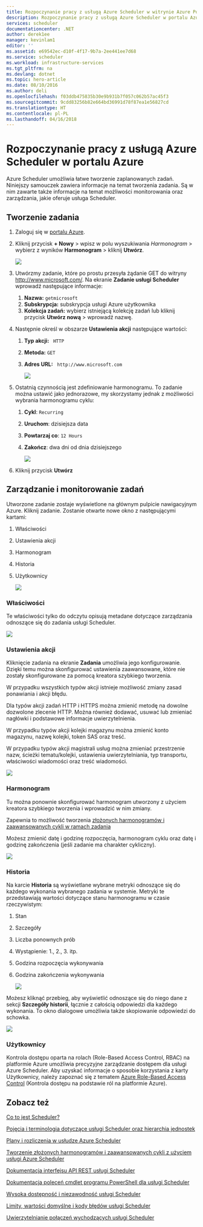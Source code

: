 ```yaml
---
title: Rozpoczynanie pracy z usługą Azure Scheduler w witrynie Azure Portal | Microsoft Docs
description: Rozpoczynanie pracy z usługą Azure Scheduler w portalu Azure
services: scheduler
documentationcenter: .NET
author: derek1ee
manager: kevinlam1
editor: ''
ms.assetid: e69542ec-d10f-4f17-9b7a-2ee441ee7d68
ms.service: scheduler
ms.workload: infrastructure-services
ms.tgt_pltfrm: na
ms.devlang: dotnet
ms.topic: hero-article
ms.date: 08/10/2016
ms.author: deli
ms.openlocfilehash: f03ddb475835b30e9b931b7f057c062b57ac45f3
ms.sourcegitcommit: 9cdd83256b82e664bd36991d78f87ea1e56827cd
ms.translationtype: HT
ms.contentlocale: pl-PL
ms.lasthandoff: 04/16/2018
---
```

# <a name="get-started-with-azure-scheduler-in-azure-portal"></a>Rozpoczynanie pracy z usługą Azure Scheduler w portalu Azure
Azure Scheduler umożliwia łatwe tworzenie zaplanowanych zadań. Niniejszy samouczek zawiera informacje na temat tworzenia zadania. Są w nim zawarte także informacje na temat możliwości monitorowania oraz zarządzania, jakie oferuje usługa Scheduler.

## <a name="create-a-job"></a>Tworzenie zadania
1. Zaloguj się w [portalu Azure](https://portal.azure.com/).  
2. Kliknij przycisk **+ Nowy** > wpisz w polu wyszukiwania *Harmonogram* > wybierz z wyników **Harmonogram** > kliknij **Utwórz**.
   
    ![][marketplace-create]
3. Utwórzmy zadanie, które po prostu przesyła żądanie GET do witryny http://www.microsoft.com/. Na ekranie **Zadanie usługi Scheduler** wprowadź następujące informacje:
   
   1. **Nazwa:** `getmicrosoft`  
   2. **Subskrypcja:** subskrypcja usługi Azure użytkownika   
   3. **Kolekcja zadań:** wybierz istniejącą kolekcję zadań lub kliknij przycisk **Utwórz nową** > wprowadź nazwę.
4. Następnie określ w obszarze **Ustawienia akcji** następujące wartości:
   
   1. **Typ akcji:** ` HTTP`  
   2. **Metoda:** `GET`  
   3. **Adres URL:** ` http://www.microsoft.com`  
      
      ![][action-settings]
5. Ostatnią czynnością jest zdefiniowanie harmonogramu. To zadanie można ustawić jako jednorazowe, my skorzystamy jednak z możliwości wybrania harmonogramu cyklu:
   
   1. **Cykl**: `Recurring`
   2. **Uruchom**: dzisiejsza data
   3. **Powtarzaj co**: `12 Hours`
   4. **Zakończ**: dwa dni od dnia dzisiejszego  
      
      ![][recurrence-schedule]
6. Kliknij przycisk **Utwórz**

## <a name="manage-and-monitor-jobs"></a>Zarządzanie i monitorowanie zadań
Utworzone zadanie zostaje wyświetlone na głównym pulpicie nawigacyjnym Azure. Kliknij zadanie. Zostanie otwarte nowe okno z następującymi kartami:

1. Właściwości  
2. Ustawienia akcji  
3. Harmonogram  
4. Historia
5. Użytkownicy
   
   ![][job-overview]

### <a name="properties"></a>Właściwości
Te właściwości tylko do odczytu opisują metadane dotyczące zarządzania odnoszące się do zadania usługi Scheduler.

   ![][job-properties]

### <a name="action-settings"></a>Ustawienia akcji
Kliknięcie zadania na ekranie **Zadania** umożliwia jego konfigurowanie. Dzięki temu można skonfigurować ustawienia zaawansowane, które nie zostały skonfigurowane za pomocą kreatora szybkiego tworzenia.

W przypadku wszystkich typów akcji istnieje możliwość zmiany zasad ponawiania i akcji błędu.

Dla typów akcji zadań HTTP i HTTPS można zmienić metodę na dowolne dozwolone zlecenie HTTP. Można również dodawać, usuwać lub zmieniać nagłówki i podstawowe informacje uwierzytelnienia.

W przypadku typów akcji kolejki magazynu można zmienić konto magazynu, nazwę kolejki, token SAS oraz treść.

W przypadku typów akcji magistrali usług można zmieniać przestrzenie nazw, ścieżki tematu/kolejki, ustawienia uwierzytelniania, typ transportu, właściwości wiadomości oraz treść wiadomości.

   ![][job-action-settings]

### <a name="schedule"></a>Harmonogram
Tu można ponownie skonfigurować harmonogram utworzony z użyciem kreatora szybkiego tworzenia i wprowadzić w nim zmiany.

Zapewnia to możliwość tworzenia [złożonych harmonogramów i zaawansowanych cykli w ramach zadania](scheduler-advanced-complexity.md)

Możesz zmienić datę i godzinę rozpoczęcia, harmonogram cyklu oraz datę i godzinę zakończenia (jeśli zadanie ma charakter cykliczny).

   ![][job-schedule]

### <a name="history"></a>Historia
Na karcie **Historia** są wyświetlane wybrane metryki odnoszące się do każdego wykonania wybranego zadania w systemie. Metryki te przedstawiają wartości dotyczące stanu harmonogramu w czasie rzeczywistym:

1. Stan  
2. Szczegóły  
3. Liczba ponownych prób
4. Wystąpienie: 1., 2., 3. itp.
5. Godzina rozpoczęcia wykonywania  
6. Godzina zakończenia wykonywania
   
   ![][job-history]

Możesz kliknąć przebieg, aby wyświetlić odnoszące się do niego dane z sekcji **Szczegóły historii**, łącznie z całością odpowiedzi dla każdego wykonania. To okno dialogowe umożliwia także skopiowanie odpowiedzi do schowka.

   ![][job-history-details]

### <a name="users"></a>Użytkownicy
Kontrola dostępu oparta na rolach (Role-Based Access Control, RBAC) na platformie Azure umożliwia precyzyjne zarządzanie dostępem dla usługi Azure Scheduler. Aby uzyskać informacje o sposobie korzystania z karty Użytkownicy, należy zapoznać się z tematem [Azure Role-Based Access Control](../role-based-access-control/role-assignments-portal.md) (Kontrola dostępu na podstawie ról na platformie Azure).

## <a name="see-also"></a>Zobacz też
 [Co to jest Scheduler?](scheduler-intro.md)

 [Pojęcia i terminologia dotyczące usługi Scheduler oraz hierarchia jednostek](scheduler-concepts-terms.md)

 [Plany i rozliczenia w usłudze Azure Scheduler](scheduler-plans-billing.md)

 [Tworzenie złożonych harmonogramów i zaawansowanych cykli z użyciem usługi Azure Scheduler](scheduler-advanced-complexity.md)

 [Dokumentacja interfejsu API REST usługi Scheduler](https://msdn.microsoft.com/library/mt629143)

 [Dokumentacja poleceń cmdlet programu PowerShell dla usługi Scheduler](scheduler-powershell-reference.md)

 [Wysoka dostępność i niezawodność usługi Scheduler](scheduler-high-availability-reliability.md)

 [Limity, wartości domyślne i kody błędów usługi Scheduler](scheduler-limits-defaults-errors.md)

 [Uwierzytelnianie połączeń wychodzących usługi Scheduler](scheduler-outbound-authentication.md)

[marketplace-create]: ./media/scheduler-get-started-portal/scheduler-v2-portal-marketplace-create.png
[action-settings]: ./media/scheduler-get-started-portal/scheduler-v2-portal-action-settings.png
[recurrence-schedule]: ./media/scheduler-get-started-portal/scheduler-v2-portal-recurrence-schedule.png
[job-properties]: ./media/scheduler-get-started-portal/scheduler-v2-portal-job-properties.png
[job-overview]: ./media/scheduler-get-started-portal/scheduler-v2-portal-job-overview-1.png
[job-action-settings]: ./media/scheduler-get-started-portal/scheduler-v2-portal-job-action-settings.png
[job-schedule]: ./media/scheduler-get-started-portal/scheduler-v2-portal-job-schedule.png
[job-history]: ./media/scheduler-get-started-portal/scheduler-v2-portal-job-history.png
[job-history-details]: ./media/scheduler-get-started-portal/scheduler-v2-portal-job-history-details.png


[1]: ./media/scheduler-get-started-portal/scheduler-get-started-portal001.png
[2]: ./media/scheduler-get-started-portal/scheduler-get-started-portal002.png
[3]: ./media/scheduler-get-started-portal/scheduler-get-started-portal003.png
[4]: ./media/scheduler-get-started-portal/scheduler-get-started-portal004.png
[5]: ./media/scheduler-get-started-portal/scheduler-get-started-portal005.png
[6]: ./media/scheduler-get-started-portal/scheduler-get-started-portal006.png
[7]: ./media/scheduler-get-started-portal/scheduler-get-started-portal007.png
[8]: ./media/scheduler-get-started-portal/scheduler-get-started-portal008.png
[9]: ./media/scheduler-get-started-portal/scheduler-get-started-portal009.png
[10]: ./media/scheduler-get-started-portal/scheduler-get-started-portal010.png
[11]: ./media/scheduler-get-started-portal/scheduler-get-started-portal011.png
[12]: ./media/scheduler-get-started-portal/scheduler-get-started-portal012.png
[13]: ./media/scheduler-get-started-portal/scheduler-get-started-portal013.png
[14]: ./media/scheduler-get-started-portal/scheduler-get-started-portal014.png
[15]: ./media/scheduler-get-started-portal/scheduler-get-started-portal015.png
